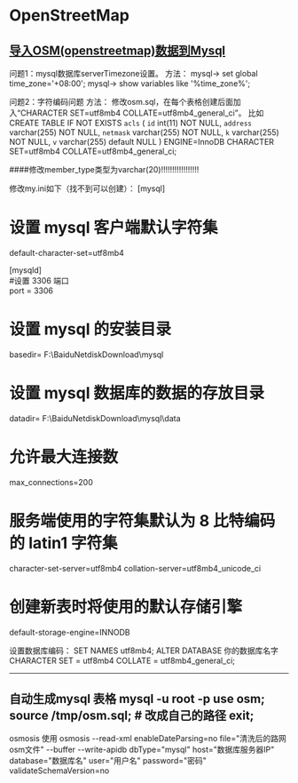 


# OpenStreetMap

## [导入OSM(openstreetmap)数据到Mysql](https://wiyi.org/importing-osm-into-mysql.html) 

问题1：mysql数据库serverTimezone设置。
方法：
mysql-> set global time_zone='+08:00';
mysql-> show variables like '%time_zone%';

问题2：字符编码问题
方法：
修改osm.sql，在每个表格创建后面加入“CHARACTER SET=utf8mb4 COLLATE=utf8mb4_general_ci”。
比如
CREATE TABLE IF NOT EXISTS `acls` (
  `id` int(11) NOT NULL,
  `address` varchar(255) NOT NULL,
  `netmask` varchar(255) NOT NULL,
  `k` varchar(255) NOT NULL,
  `v` varchar(255) default NULL
) ENGINE=InnoDB CHARACTER SET=utf8mb4 COLLATE=utf8mb4_general_ci;

####修改member_type类型为varchar(20)!!!!!!!!!!!!!!!!!

修改my.ini如下（找不到可以创建）：
[mysql]  
# 设置 mysql 客户端默认字符集  
default-character-set=utf8mb4  

[mysqld]  
#设置 3306 端口  
port = 3306  

# 设置 mysql 的安装目录  
basedir= F:\BaiduNetdiskDownload\mysql 

# 设置 mysql 数据库的数据的存放目录  
datadir= F:\BaiduNetdiskDownload\mysql\data

# 允许最大连接数  
max_connections=200  

# 服务端使用的字符集默认为 8 比特编码的 latin1 字符集  
character-set-server=utf8mb4
collation-server=utf8mb4_unicode_ci

# 创建新表时将使用的默认存储引擎  
default-storage-engine=INNODB

设置数据库编码：
SET NAMES utf8mb4; 
ALTER DATABASE 你的数据库名字 CHARACTER SET = utf8mb4 COLLATE = utf8mb4_general_ci;

------------------------------------
自动生成mysql 表格
mysql -u root -p
use osm;
source /tmp/osm.sql;   # 改成自己的路径
exit;
------------------------------------
osmosis 使用
osmosis --read-xml enableDateParsing=no file="清洗后的路网osm文件" --buffer --write-apidb dbType="mysql" host="数据库服务器IP" database="数据库名" user="用户名" password="密码" validateSchemaVersion=no




